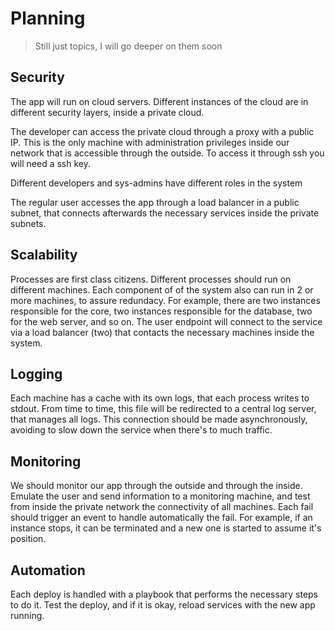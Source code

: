 # Planning

> Still just topics, I will go deeper on them soon

## Security
The app will run on cloud servers. Different instances of the cloud are in different security layers, inside a private cloud.

The developer can access the private cloud through a proxy with a public IP. This is the only machine with administration privileges inside our network that is accessible through the outside. To access it through ssh you will need a ssh key.

Different developers and sys-admins have different roles in the system

The regular user accesses the app through a load balancer in a public subnet, that connects afterwards the necessary services inside the private subnets.

## Scalability

Processes are first class citizens. Different processes should run on different machines. Each component of of the system also can run in 2 or more machines, to assure redundacy. For example, there are two instances responsible for the core, two instances responsible for the database, two for the web server, and so on. The user endpoint will connect to the service via a load balancer (two) that contacts the necessary machines inside the system.

## Logging

Each machine has a cache with its own logs, that each process writes to stdout. From time to time, this file will be redirected to a central log server, that manages all logs. This connection should be made asynchronously, avoiding to slow down the service when there's to much traffic.

## Monitoring

We should monitor our app through the outside and through the inside. Emulate the user and send information to a monitoring machine, and test from inside the private network the connectivity of all machines. Each fail should trigger an event to handle automatically the fail. For example, if an instance stops, it can be terminated and a new one is started to assume it's position.

## Automation

Each deploy is handled with a playbook that performs the necessary steps to do it. Test the deploy, and if it is okay, reload services with the new app running.
